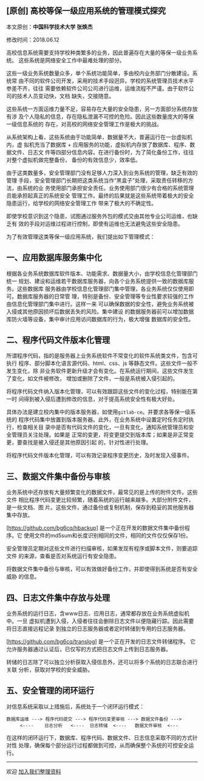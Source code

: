## [原创] 高校等保一级应用系统的管理模式探究

本文原创：**中国科学技术大学 张焕杰**

修改时间：2018.06.12

高校信息系统需要支持学校种类繁多的业务，因此普遍存在大量的等保一级业务系统。
这些系统是网络安全工作中最难处理的部分。    

这些一级业务系统数量众多，单个系统功能简单，多由校内业务部门分散建设。系统常
由不同的软件公司开发，采用的技术手段迥异。学校的系统管理员技术水平参差不齐，往往
需要依赖软件公司公司进行运维，运维流程不严谨。由于软件公司的技术人员变动快，文档
缺失，交接随意。

这些系统一方面运维力量不足，容易存在大量的安全隐患，另一方面部分系统存放有涉
及个人隐私的信息，存在隐私泄漏不可控的危险。因此这些数量庞大的等保一级信息系统的
存在，对高校的网络安全管理工作是极大的挑战。

从系统架构上看，这些系统由于功能简单，数据量不大，普遍运行在一台虚拟机内，虚
拟机充当了数据库 + 应用服务的功能，虚拟机内存放了数据库、程序、数据文件、日志文
件等四部分信息内容。在进行备份时，为了简化备份工作，往往对整个虚拟机做完整备份，
备份的有效信息少，效率低。

由于这类数量多，安全管理部门没有足够人力深入到业务系统的管理，缺乏有效的管理
手段，安全管理部门长期把这类系统当作“黑盒子”处理，采取责任转移的方法，由系统的业
务使用部门承担安全责任。业务使用部门很少有合格的系统管理员能承担起真正的系统安全
管理工作。最终的后果就是这些系统带着极大的安全隐患运行，给学校的网络安全管理工作
带来了极大的不确定性。

即使学校意识到这个隐患，试图通过服务外包的模式交由其他专业公司运维，也缺乏有
效的手段对运维过程进行控制，即使有运维也无法避免这些安全隐患。

为了有效管理这类等保一级应用系统，我们提出如下管理模式：

## 一、应用数据库服务集中化

根据各业务系统数据库软件版本、功能需求、数据量大小，由学校信息化管理部门统一
规划、建设和运维若干数据库服务器，向各个业务系统提供一致的数据库服务。这些数据库
服务器由学校信息化管理部门集中管理，各业务系统仅仅使用即可。数据库服务器的日常管
理，特别是备份、安全管理等专业性要求较强的工作由信息化管理部门集中进行。这样一来
可以确保数据的安全性，避免业务系统被入侵或其他原因损坏后数据丢失的风险。集中建设
的数据服务器前可以增加数据库防火墙等设备，集中审计应用访问数据库的行为，极大增强
数据库的安全性。

## 二、程序代码文件版本化管理

所谓程序代码，指的是服务器上业务系统软件不常变化的软件系统类文件，包含可执行
程序、部分脚本化语言源代码、html、css、js 等静态文件。这些文件一般不发生变化，除
非业务软件更新升级才会有变化。在系统运行期间，这些文件发生了变化，如文件被修改，
增加或删除了文件，一般是系统被入侵引起的。

将程序代码文件纳入版本化管理，可以有效跟踪这些文件的变化过程，特别能在第一时
间得到被入侵后遭到修改的信息，对于提高系统安全性有极大好处。

具体办法是建立校内集中的版本服务器，如使用`gitlab-ce`。并要求各等保一级系统的
程序代码集中放置到版本服务器。此外，在业务系统中设置定时任务定时执行，检查相关目
录中是否有代码文件的变化，一旦有变化，通知系统管理员和安全管理员关注处理。如果是
正常的变更，将变更提交到版本库；如果是非正常变更，要查找是被入侵还是其他原因引起
的，针对性进行处理。

将程序代码文件版本化管理，可以有效记录程序变更历史，及时发现入侵事件。
    
## 三、数据文件集中备份与审核

业务系统中还存放有大量频繁变化的数据文件，最常见的是上传的附件文件。这些文件
相比程序代码变更比较频繁，随着系统的运行越来越多。大部分附件文件，是一些文档、图
片。这些文件，通过备份或复制机制，保存到稳妥的其他服务器集中存放。

[https://github.com/bg6cq/hbackup] 是一个正在开发的数据文件集中备份程序。它
使用文件的md5sum和长度识别相同的文件，相同的文件仅仅保存1份。

安全管理员定期对这些文件进行扫描审核，如果发现有程序或脚本文件，则要追踪文件
的来源，查看是否对系统运行有安全隐患。

将数据文件集中备份与审核，可以有效做好备份工作，并即使得到系统是否有安全威胁
的信息。

## 四、日志文件集中存放与处理

业务系统的运行日志，含www日志、应用日志，通常都存放在业务系统虚拟机中。一旦
虚拟机遭到入侵，入侵者往往会删除日志文件以便隐藏行踪。因此需要将日志直接远程记录
到独立的日志服务器或者定时转储到专用的日志服务器。

[https://github.com/bg6cq/translog] 是一个正在开发的日志文件转储程序。
它允许服务器通过认证后，已仅写的方式把日志文件上传到日志服务器。

转储的日志除了可以独立分析获取入侵信息外，还可以将多个系统的日志联合进行关联
分析，获取对学校的安全威胁。

## 五、安全管理的闭环运行

对信息系统采取以上措施后，系统处于一个闭环运行模式：

```  
数据库运维 ---> 程序代码提交 ---> 程序代码变更审核 ---> 数据文件备份 ---> 
     <----    日志分析   <----  日志转储  <----   数据文件审核  <--- 
```
   
在这样的闭环运行下，数据库、程序代码、数据文件、日志信息采取不同的方式针对性
处理，确保每个部分运行过程都做到可控，从而确保整个系统的可控安全运行。


***
欢迎 [加入我们整理资料](https://github.com/bg6cq/ITTS)
